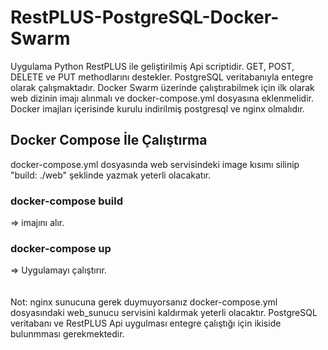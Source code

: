 # RestPLUS-PostgreSQL-Docker-Swarm
Uygulama Python RestPLUS ile geliştirilmiş Api scriptidir. GET, POST, DELETE ve PUT methodlarını destekler. PostgreSQL veritabanıyla entegre olarak çalışmaktadır. 
Docker Swarm üzerinde çalıştırabilmek için ilk olarak web dizinin imajı alınmalı ve docker-compose.yml dosyasına eklenmelidir. Docker imajları içerisinde kurulu indirilmiş
postgresql ve nginx olmalıdır.
<br>
<h2> Docker Compose İle Çalıştırma</h2>
docker-compose.yml dosyasında web servisindeki image kısımı silinip "build: ./web" şeklinde yazmak yeterli olacakatır.<br>
<h3>docker-compose build</h3> => imajını alır.<br>
<h3>docker-compose up</h3>  => Uygulamayı çalıştırır. <br>
<br>
<br>
Not: nginx sunucuna gerek duymuyorsanız docker-compose.yml dosyasındaki web_sunucu servisini kaldırmak yeterli olacaktır. PostgreSQL veritabanı ve RestPLUS Api uygulması entegre çalıştığı için ikiside bulunmması gerekmektedir.
